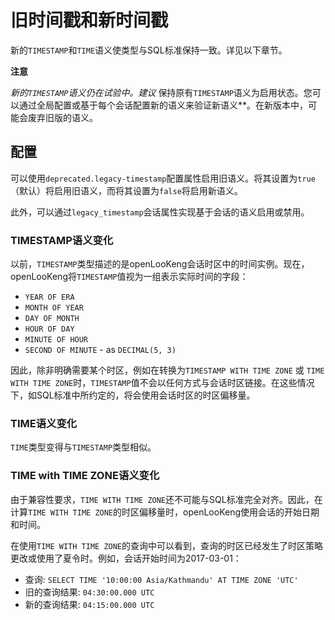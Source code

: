 
旧时间戳和新时间戳
========================

新的`TIMESTAMP`和`TIME`语义使类型与SQL标准保持一致。详见以下章节。


**注意**

*新的`TIMESTAMP`语义仍在试验中。建议* 保持原有`TIMESTAMP`语义为启用状态。您可以通过全局配置或基于每个会话配置新的语义来验证新语义**。在新版本中，可能会废弃旧版的语义。


配置
-------------

可以使用`deprecated.legacy-timestamp`配置属性启用旧语义。将其设置为`true`（默认）将启用旧语义，而将其设置为`false`将启用新语义。

此外，可以通过`legacy_timestamp`会话属性实现基于会话的语义启用或禁用。

### TIMESTAMP语义变化

以前，`TIMESTAMP`类型描述的是openLooKeng会话时区中的时间实例。现在，openLooKeng将`TIMESTAMP`值视为一组表示实际时间的字段：

-   `YEAR OF ERA`
-   `MONTH OF YEAR`
-   `DAY OF MONTH`
-   `HOUR OF DAY`
-   `MINUTE OF HOUR`
-   `SECOND OF MINUTE` - as `DECIMAL(5, 3)`

因此，除非明确需要某个时区，例如在转换为`TIMESTAMP WITH TIME ZONE` 或 `TIME WITH TIME ZONE`时，`TIMESTAMP`值不会以任何方式与会话时区链接。在这些情况下，如SQL标准中所约定的，将会使用会话时区的时区偏移量。


### TIME语义变化

`TIME`类型变得与`TIMESTAMP`类型相似。

### TIME with TIME ZONE语义变化

由于兼容性要求，`TIME WITH TIME ZONE`还不可能与SQL标准完全对齐。因此，在计算`TIME WITH TIME ZONE`的时区偏移量时，openLooKeng使用会话的开始日期和时间。


在使用`TIME WITH TIME ZONE`的查询中可以看到，查询的时区已经发生了时区策略更改或使用了夏令时。例如，会话开始时间为2017-03-01：

-   查询: `SELECT TIME '10:00:00 Asia/Kathmandu' AT TIME ZONE 'UTC'`
-   旧的查询结果: `04:30:00.000 UTC`
-   新的查询结果: `04:15:00.000 UTC`
